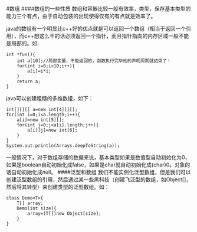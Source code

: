 #数组
####数组的一些性质
数组和容器比较一般有效率，类型，保存基本类型的能力三个有点，由于自动包装的出现使得仅有的有点就是效率了。

java的数组有一个明显比c++好的优点就是可以返回一个数组（相当于返回一个引用），而c++想这么干的话必须返回一个指针，而且指针指向的内存区域一般不能是局部的。如:
	
	int *fun(){
		int a[10];//局部变量，不能返回的，函数执行完毕他的声明周期就结束了！
		for(int i=0;i<10;i++){
			a[i]=i*i;
		}
		return a;
	}

java可以创建粗糙的多维数组，如下：

	int[][][] a=new int[4][][];
	for(int i=0;i<a.length;i++){
		a[i]=new int[5][];
		for(int j=0;j<a[i].length;j++){
			a[i][j]=new int[6];
		}
	}
	System.out.println(Arrays.deepToString(a));

一般情况下，对于数组存储的数据来说，基本类型如果是数值型自动初始化为0，如果是boolean自动初始化成false，如果是char就自动初始化成(char)0。对象的话自动初始化成null。
####泛型和数组
我们不能实例化泛型数组，但是我们可以创建泛型数组的引用，然后通过某一些黑科技（创建飞泛型的数组，如Object[]，然后将其转型）来创建类型的泛型数组。如：
	
	class Demo<T>{
		T[] array;
		Demo(int size){
			array=(T[])new Object[size];
		}
	}